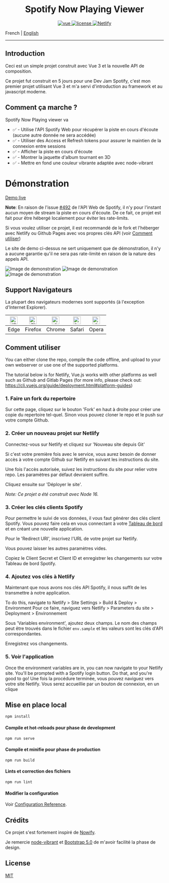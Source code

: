 # <center> Spotify Now Playing Viewer </center>

<p align="center">
  <a href="https://github.com/vuejs/vue">
    <img src="https://img.shields.io/badge/Vue-3.0.0-success" alt="vue">
  </a>
  <a href="https://github.com/Inkapable/spotify-viewer/blob/master/LICENSE">
    <img src="https://img.shields.io/github/license/mashape/apistatus.svg" alt="license">
  </a>
  <a href="https://app.netlify.com/sites/dazzling-visvesvaraya-84f8b1/deploys">
    <img src="https://api.netlify.com/api/v1/badges/3e981827-686d-47bd-b75c-6c60f22882b8/deploy-status" alt="Netlify">
  </a>
</p>


French | [English](./README.md)

---

## Introduction

Ceci est un simple projet construit avec Vue 3 et la nouvelle API de composition.

Ce projet fut construit en 5 jours pour une Dev Jam Spotify, c'est mon premier projet 
utilisant Vue 3 et m'a servi d'introduction au framework et au javascript moderne.

## Comment ça marche ?

Spotify Now Playing viewer va 

- ✅ - Utilise l'API Spotify Web pour récupérer la piste en cours d'écoute (aucune autre donnée ne sera accédée)
- ✅ - Utiliser des Access et Refresh tokens pour assurer le maintien de la connexion entre sessions
- ✅ - Afficher la piste en cours d'écoute
- ✅ - Montrer la jaquette d'album tournant en 3D
- ✅ - Mettre en fond une couleur vibrante adaptée avec node-vibrant

# Démonstration

[Demo live](https://spotify.liam.social)

**Note**: En raison de l'issue [#492](https://github.com/spotify/web-api/issues/492) de l'API Web de Spotify, il n'y pour l'instant
aucun moyen de stream la piste en cours d'écoute. De ce fait, ce projet est fait pour être hébergé localement pour éviter les rate-limits.

Si vous voulez utiliser ce projet, il est recommandé de le fork et l'héberger avec Netlify ou Github Pages avec vos propres clés API (voir [Comment utiliser](#comment-utiliser))

Le site de demo ci-dessus ne sert uniquement que de démonstration, il n'y a aucune garantie qu'il ne sera pas rate-limité
en raison de la nature des appels API.

![Image de demonstration](https://i.imgur.com/KDhOG9A.png)
![Image de demonstration](https://i.imgur.com/6L7oT0Z.png)
![Image de demonstration](https://i.imgur.com/YR1PjsD.png)

## Support Navigateurs

La plupart des navigateurs modernes sont supportés (à l'exception d'Internet Explorer).

| [<img src="https://raw.githubusercontent.com/alrra/browser-logos/master/src/edge/edge_48x48.png" alt="IE / Edge" width="24px" height="24px" />](https://godban.github.io/browsers-support-badges/) | [<img src="https://raw.githubusercontent.com/alrra/browser-logos/master/src/firefox/firefox_48x48.png" alt="Firefox" width="24px" height="24px" />](https://godban.github.io/browsers-support-badges/) | [<img src="https://raw.githubusercontent.com/alrra/browser-logos/master/src/chrome/chrome_48x48.png" alt="Chrome" width="24px" height="24px" />](https://godban.github.io/browsers-support-badges/) | [<img src="https://raw.githubusercontent.com/alrra/browser-logos/master/src/safari/safari_48x48.png" alt="Safari" width="24px" height="24px" />](https://godban.github.io/browsers-support-badges/) | [<img src="https://raw.githubusercontent.com/alrra/browser-logos/master/src/opera/opera_48x48.png" alt="Opera" width="24px" height="24px" />](https://godban.github.io/browsers-support-badges/) |
|----------------------------------------------------------------------------------------------------------------------------------------------------------------------------------------------------|--------------------------------------------------------------------------------------------------------------------------------------------------------------------------------------------------------|-----------------------------------------------------------------------------------------------------------------------------------------------------------------------------------------------------|-----------------------------------------------------------------------------------------------------------------------------------------------------------------------------------------------------|--------------------------------------------------------------------------------------------------------------------------------------------------------------------------------------------------|
| Edge                                                                                                                                                                                               | Firefox                                                                                                                                                                                                | Chrome                                                                                                                                                                                              | Safari                                                                                                                                                                                              | Opera                                                                                                                                                                                            |

## Comment utiliser

You can either clone the repo, compile the code offline, and upload to your own webserver or use one of 
the supported platforms.

The tutorial below is for Netlify, Vue.js works with other platforms as well such as Github and Gitlab Pages
(for more info, please check out: https://cli.vuejs.org/guide/deployment.html#platform-guides)

### 1. Faire un fork du repertoire

Sur cette page, cliquez sur le bouton 'Fork' en haut à droite pour créer une copie du repertoire tel-quel. Sinon vous pouvez cloner le repo et le push sur votre compte Github.

### 2. Créer un nouveau projet sur Netlify

Connectez-vous sur Netlify et cliquez sur 'Nouveau site depuis Git'

Si c'est votre première fois avec le service, vous aurez besoin de donner accès à votre compte Github sur Netlify en suivant les instructions du site.

Une fois l'accès autorisée, suivez les instructions du site pour relier votre repo. Les paramètres par défaut devraient suffire.

Cliquez ensuite sur 'Déployer le site'.

_Note: Ce projet a été construit avec Node 16._

### 3. Créer les clés clients Spotify

Pour permettre le suivi de vos données, il vous faut générer des clés client Spotify. Vous pouvez faire cela en vous connectant à votre [Tableau de bord](https://developer.spotify.com/dashboard/applications) et en créant une nouvelle application.

Pour le 'Redirect URI', inscrivez l'URL de votre projet sur Netlify.

Vous pouvez laisser les autres paramètres vides.

Copiez le Client Secret et Client ID et enregistrer les changements sur votre Tableau de bord Spotify.

### 4. Ajoutez vos clés à Netlify

Maintenant que nous avons nos clés API Spotify, il nous suffit de les transmettre à notre application.

To do this, navigate to Netlify > Site Settings > Build & Deploy > Environment
Pour ce faire, naviguez vers Netlify > Parameters du site > Deployment > Environnement

Sous 'Variables environment', ajoutez deux champs. Le nom des champs peut être trouvés dans le fichier `env.sample` et les valeurs sont les clés d'API correspondantes.

Enregistrez vos changements.

### 5. Voir l'application

Once the environment variables are in, you can now navigate to your Netlify site. You'll be prompted with a Spotify login button. Do that, and you're good to go!
Une fois la procédure terminée, vous pouvez naviguez vers votre site Netlify. Vous serez accueillie par un bouton de connexion, en un clique               

## Mise en place local
```
npm install
```

#### Compile et hot-reloads pour phase de development
```
npm run serve
```

#### Compile et minifie pour phase de production
```
npm run build
```

#### Lints et correction des fichiers
```
npm run lint
```

#### Modifier la configuration
Voir [Configuration Reference](https://cli.vuejs.org/config/).

## Crédits

Ce projet s'est fortement inspiré de [Nowify](https://github.com/jonashcroft/Nowify).

Je remercie [node-vibrant](https://github.com/Vibrant-Colors/node-vibrant)
et [Bootstrap 5.0](https://github.com/twbs/bootstrap) de m'avoir facilité la phase de design.

## License

[MIT](https://github.com/Inkapable/spotify-viewer/blob/master/LICENSE)
